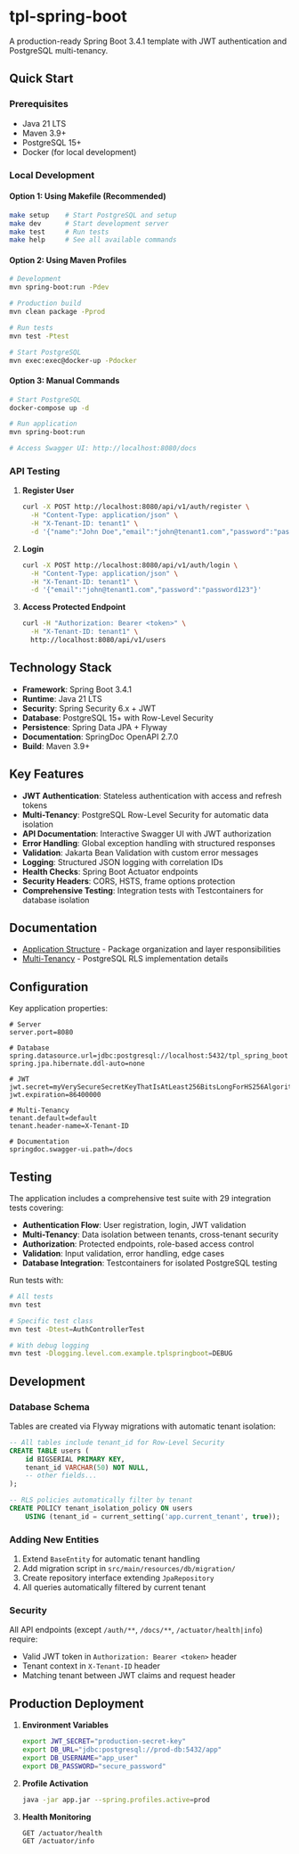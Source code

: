 # tpl-spring-boot

A production-ready Spring Boot 3.4.1 template with JWT authentication and PostgreSQL multi-tenancy.

## Quick Start

### Prerequisites
- Java 21 LTS
- Maven 3.9+
- PostgreSQL 15+
- Docker (for local development)

### Local Development

#### Option 1: Using Makefile (Recommended)
```bash
make setup    # Start PostgreSQL and setup
make dev      # Start development server
make test     # Run tests
make help     # See all available commands
```

#### Option 2: Using Maven Profiles
```bash
# Development
mvn spring-boot:run -Pdev

# Production build
mvn clean package -Pprod

# Run tests
mvn test -Ptest

# Start PostgreSQL
mvn exec:exec@docker-up -Pdocker
```

#### Option 3: Manual Commands
```bash
# Start PostgreSQL
docker-compose up -d

# Run application
mvn spring-boot:run

# Access Swagger UI: http://localhost:8080/docs
```

### API Testing

1. **Register User**
   ```bash
   curl -X POST http://localhost:8080/api/v1/auth/register \
     -H "Content-Type: application/json" \
     -H "X-Tenant-ID: tenant1" \
     -d '{"name":"John Doe","email":"john@tenant1.com","password":"password123"}'
   ```

2. **Login**
   ```bash
   curl -X POST http://localhost:8080/api/v1/auth/login \
     -H "Content-Type: application/json" \
     -H "X-Tenant-ID: tenant1" \
     -d '{"email":"john@tenant1.com","password":"password123"}'
   ```

3. **Access Protected Endpoint**
   ```bash
   curl -H "Authorization: Bearer <token>" \
     -H "X-Tenant-ID: tenant1" \
     http://localhost:8080/api/v1/users
   ```

## Technology Stack

- **Framework**: Spring Boot 3.4.1
- **Runtime**: Java 21 LTS
- **Security**: Spring Security 6.x + JWT
- **Database**: PostgreSQL 15+ with Row-Level Security
- **Persistence**: Spring Data JPA + Flyway
- **Documentation**: SpringDoc OpenAPI 2.7.0
- **Build**: Maven 3.9+

## Key Features

- **JWT Authentication**: Stateless authentication with access and refresh tokens
- **Multi-Tenancy**: PostgreSQL Row-Level Security for automatic data isolation
- **API Documentation**: Interactive Swagger UI with JWT authorization
- **Error Handling**: Global exception handling with structured responses
- **Validation**: Jakarta Bean Validation with custom error messages
- **Logging**: Structured JSON logging with correlation IDs
- **Health Checks**: Spring Boot Actuator endpoints
- **Security Headers**: CORS, HSTS, frame options protection
- **Comprehensive Testing**: Integration tests with Testcontainers for database isolation

## Documentation

- [Application Structure](docs/STRUCTURE.md) - Package organization and layer responsibilities
- [Multi-Tenancy](docs/MULTITENANCY.md) - PostgreSQL RLS implementation details

## Configuration

Key application properties:

```properties
# Server
server.port=8080

# Database
spring.datasource.url=jdbc:postgresql://localhost:5432/tpl_spring_boot
spring.jpa.hibernate.ddl-auto=none

# JWT
jwt.secret=myVerySecureSecretKeyThatIsAtLeast256BitsLongForHS256Algorithm
jwt.expiration=86400000

# Multi-Tenancy
tenant.default=default
tenant.header-name=X-Tenant-ID

# Documentation
springdoc.swagger-ui.path=/docs
```

## Testing

The application includes a comprehensive test suite with 29 integration tests covering:

- **Authentication Flow**: User registration, login, JWT validation
- **Multi-Tenancy**: Data isolation between tenants, cross-tenant security
- **Authorization**: Protected endpoints, role-based access control
- **Validation**: Input validation, error handling, edge cases
- **Database Integration**: Testcontainers for isolated PostgreSQL testing

Run tests with:
```bash
# All tests
mvn test

# Specific test class
mvn test -Dtest=AuthControllerTest

# With debug logging
mvn test -Dlogging.level.com.example.tplspringboot=DEBUG
```

## Development

### Database Schema

Tables are created via Flyway migrations with automatic tenant isolation:

```sql
-- All tables include tenant_id for Row-Level Security
CREATE TABLE users (
    id BIGSERIAL PRIMARY KEY,
    tenant_id VARCHAR(50) NOT NULL,
    -- other fields...
);

-- RLS policies automatically filter by tenant
CREATE POLICY tenant_isolation_policy ON users
    USING (tenant_id = current_setting('app.current_tenant', true));
```

### Adding New Entities

1. Extend `BaseEntity` for automatic tenant handling
2. Add migration script in `src/main/resources/db/migration/`
3. Create repository interface extending `JpaRepository`
4. All queries automatically filtered by current tenant

### Security

All API endpoints (except `/auth/**`, `/docs/**`, `/actuator/health|info`) require:
- Valid JWT token in `Authorization: Bearer <token>` header
- Tenant context in `X-Tenant-ID` header
- Matching tenant between JWT claims and request header

## Production Deployment

1. **Environment Variables**
   ```bash
   export JWT_SECRET="production-secret-key"
   export DB_URL="jdbc:postgresql://prod-db:5432/app"
   export DB_USERNAME="app_user"
   export DB_PASSWORD="secure_password"
   ```

2. **Profile Activation**
   ```bash
   java -jar app.jar --spring.profiles.active=prod
   ```

3. **Health Monitoring**
   ```
   GET /actuator/health
   GET /actuator/info
   ```
